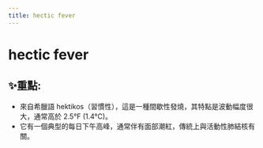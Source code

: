 ```yaml
---
title: hectic fever
---
```

# hectic fever

## ✨重點:
- 來自希臘語 hektikos（習慣性），這是一種間歇性發燒，其特點是波動幅度很大，通常高於 2.5°F (1.4°C)。
- 它有一個典型的每日下午高峰，通常伴有面部潮紅，傳統上與活動性肺結核有關。
